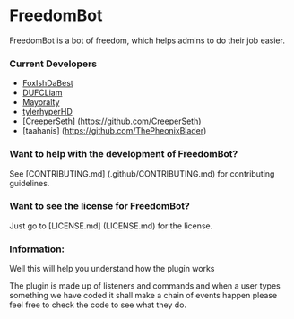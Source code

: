 # FreedomBot
FreedomBot is a bot of freedom, which helps admins to do their job easier.

### Current Developers
* [FoxIshDaBest](https://github.com/FoxIshDaBest)
* [DUFCLiam](https://github.com/DUFCLiam)
* [Mayoralty](https://github.com/AvalancheYT)
* [tylerhyperHD](https://github.com/tylerhyperHD)
* [CreeperSeth] (https://github.com/CreeperSeth)
* [taahanis] (https://github.com/ThePheonixBlader)

### Want to help with the development of FreedomBot?
See [CONTRIBUTING.md] (.github/CONTRIBUTING.md) for contributing guidelines.

### Want to see the license for FreedomBot?
Just go to [LICENSE.md] (LICENSE.md) for the license.

### Information:
Well this will help you understand how the plugin works

The plugin is made up of listeners and commands and when a user types something we have coded it shall make a chain of events happen please feel free to check the code to see what they do.
